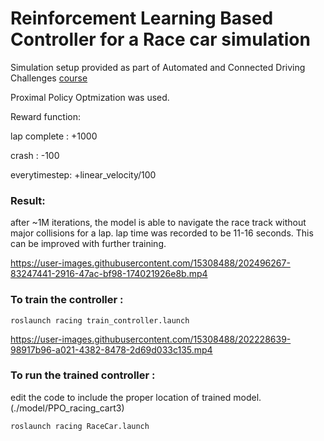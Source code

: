 # Reinforcement Learning Based Controller for a Race car simulation

Simulation setup provided as part of Automated and Connected Driving Challenges [course](https://www.ika.rwth-aachen.de/en/education/students/lectures/3769-acdc.html)


Proximal Policy Optmization was used.

Reward function:

lap complete : +1000

crash        : -100

everytimestep: +linear_velocity/100


### Result:
after ~1M iterations, the model is able to navigate the race track without major collisions for a lap. lap time was recorded to be 11-16 seconds. This can be improved  with further training.



https://user-images.githubusercontent.com/15308488/202496267-83247441-2916-47ac-bf98-174021926e8b.mp4



### To train the controller :

```
roslaunch racing train_controller.launch
```


https://user-images.githubusercontent.com/15308488/202228639-98917b96-a021-4382-8478-2d69d033c135.mp4



### To run the trained controller :

edit the code to include the proper location of trained model. (./model/PPO_racing_cart3)

```
roslaunch racing RaceCar.launch
```

